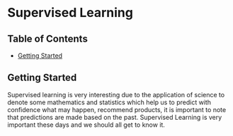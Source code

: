 <!--
*** Thanks for checking out this README Template
-->

<!-- PROJECT SHIELDS -->
<!--
*** I'm using markdown "reference style" links for readability.
*** https://www.markdownguide.org/basic-syntax/#reference-style-links
-->

<!-- PROJECT LOGO -->
<br />
<p align="center">
 <h1>Supervised Learning</h1>
 </p>
</p>

<!-- TABLE OF CONTENTS -->

## Table of Contents

- [Getting Started](#getting-started)

<!-- ABOUT THE PROJECT -->

## Getting Started

Supervised learning is very interesting due to the application of science to denote some mathematics and statistics which help us to predict with confidence what may happen, recommend products, it is important to note that predictions are made based on the past.
Supervised Learning is very important these days and we should all get to know it.

<!-- GETTING STARTED -->

<!-- USAGE EXAMPLES -->

<!-- ROADMAP -->

<!-- CONTRIBUTING -->

<!-- LICENSE -->

<!-- ACKNOWLEDGEMENTS -->
